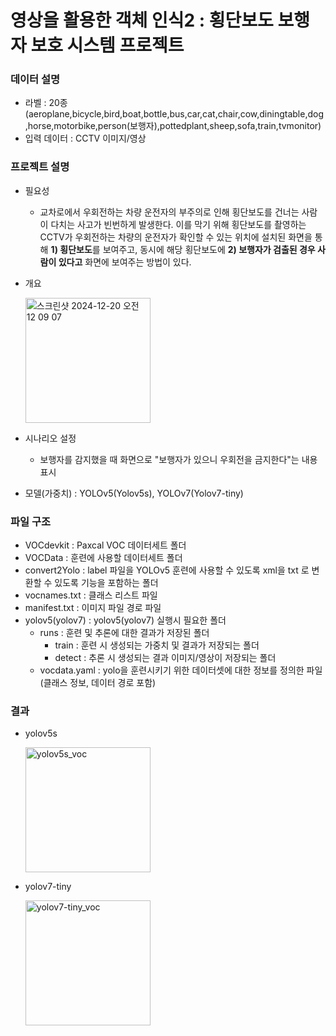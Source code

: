# 영상을 활용한 객체 인식2 : 횡단보도 보행자 보호 시스템 프로젝트
### 데이터 설명
- 라벨 : 20종(aeroplane,bicycle,bird,boat,bottle,bus,car,cat,chair,cow,diningtable,dog,horse,motorbike,person(보행자),pottedplant,sheep,sofa,train,tvmonitor)
- 입력 데이터 : CCTV 이미지/영상

### 프로젝트 설명
- 필요성 
    - 교차로에서 우회전하는 차량 운전자의 부주의로 인해 횡단보도를 건너는 사람이 다치는 사고가 빈번하게 발생한다. 이를 막기 위해 횡단보도를 촬영하는 CCTV가 우회전하는 차량의 운전자가 확인할 수 있는 위치에 설치된 화면을 통해 **1) 횡단보도**를 보여주고, 동시에 해당 횡단보도에 **2) 보행자가 검출된 경우 사람이 있다고** 화면에 보여주는 방법이 있다.
- 개요

    <img width="200" alt="스크린샷 2024-12-20 오전 12 09 07" src="https://github.com/user-attachments/assets/75ac88c8-9c84-4560-8347-1abb5d58d9eb" />

- 시나리오 설정 
    - 보행자를 감지했을 때 화면으로 "보행자가 있으니 우회전을 금지한다"는 내용 표시
- 모델(가중치) : YOLOv5(Yolov5s), YOLOv7(Yolov7-tiny)

### 파일 구조
- VOCdevkit : Paxcal VOC 데이터세트 폴더
- VOCData : 훈련에 사용할 데이터세트 폴더
- convert2Yolo : label 파일을 YOLOv5 훈련에 사용할 수 있도록 xml을 txt 로 변환할 수 있도록 기능을 포함하는 폴더
- vocnames.txt : 클래스 리스트 파일
- manifest.txt : 이미지 파일 경로 파일
- yolov5(yolov7) : yolov5(yolov7) 실행시 필요한 폴더
    - runs : 훈련 및 추론에 대한 결과가 저장된 폴더
        - train : 훈련 시 생성되는 가중치 및 결과가 저장되는 폴더
        - detect : 추론 시 생성되는 결과 이미지/영상이 저장되는 폴더
    - vocdata.yaml : yolo을 훈련시키기 위한 데이터셋에 대한 정보를 정의한 파일 (클래스 정보, 데이터 경로 포함)

### 결과
- yolov5s

    <img width="200" alt="yolov5s_voc" src="https://github.com/user-attachments/assets/dc45050c-434d-4b5c-8b55-3f65d31d86ce" />

- yolov7-tiny

    <img width="200" alt="yolov7-tiny_voc" src="https://github.com/user-attachments/assets/8bba13e5-0044-40d0-99a9-54973edf8787" />
